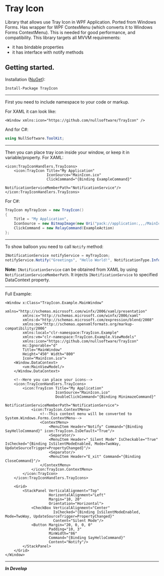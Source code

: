 # Tray Icon
Library that allows use Tray Icon in WPF Application. 
Ported from Windows Forms. Has wrapper for WPF ContexMenu (which converts it to Windows Forms ContextMenu). This is needed for good performance, and compatibility.
This library targets all MVVM requirements:
- it has bindable properties
- it has interface with notify methods

## Getting started.
Installation ([NuGet](https://www.nuget.org/packages/TrayIcon)):
```nuget
Install-Package TrayIcon
```
----
First you need to include namespace to your code or markup.

For XAML it can look like:
```XAML
<Window xmlns:icon="https://github.com/nullsoftware/TrayIcon" />
```

And for C#:
```C#
using NullSoftware.ToolKit;
```
----
Then you can place tray icon inside your window, or keep it in variable/property.
For XAML:
```XAML
<icon:TrayIconHandlers.TrayIcons>
    <icon:TrayIcon Title="My Application"
                   IconSource="MainIcon.ico"
                   ClickCommand="{Binding ExampleCommand}"
                   NotificationServiceMemberPath="NotificationService"/>
</icon:TrayIconHandlers.TrayIcons>
```

For C#:
```C#
TrayIcon myTrayIcon = new TrayIcon() 
{ 
    Title = "My Application",
    IconSource = new BitmapImage(new Uri("pack://application:,,,/MainIcon.ico")),
    ClickCommand = new RelayCommand(ExampleAction)
};
```
----
To show balloon you need to call `Notify` method:
```C#
INotificationService notifyService = myTrayIcon;
notifyService.Notify("Greetings", "Hello World!", NotificationType.Information);
```
**Note:** `INotificationService` can be obtained from XAML by using `NotificationServiceMemberPath`.
It injects `INotificationService` to specified DataContext property.

----
Full Example:
```XAML
<Window x:Class="TrayIcon.Example.MainWindow"
        xmlns="http://schemas.microsoft.com/winfx/2006/xaml/presentation"
        xmlns:x="http://schemas.microsoft.com/winfx/2006/xaml"
        xmlns:d="http://schemas.microsoft.com/expression/blend/2008"
        xmlns:mc="http://schemas.openxmlformats.org/markup-compatibility/2006"
        xmlns:local="clr-namespace:TrayIcon.Example"
        xmlns:vm="clr-namespace:TrayIcon.Example.ViewModels"
        xmlns:icon="https://github.com/nullsoftware/TrayIcon"
        mc:Ignorable="d"
        Title="MainWindow" 
        Height="450" Width="800"
        Icon="MainIcon.ico">
    <Window.DataContext>
        <vm:MainViewModel/>
    </Window.DataContext>

    <!--Here you can place your icons-->
    <icon:TrayIconHandlers.TrayIcons>
        <icon:TrayIcon Title="My Application"
                       IconSource="MainIcon.ico"
                       DoubleClickCommand="{Binding MinimazeCommand}"
                       NotificationServiceMemberPath="NotificationService">
            <icon:TrayIcon.ContextMenu>
                <!--This context menu will be converted to System.Windows.Forms.ContextMenu-->
                <ContextMenu>
                    <MenuItem Header="Notify" Command="{Binding SayHelloCommand}" icon:TrayIcon.IsDefault="True"/>
                    <Separator/>
                    <MenuItem Header="_Silent Mode" IsCheckable="True" IsChecked="{Binding IsSilentModeEnabled, Mode=TwoWay, UpdateSourceTrigger=PropertyChanged}"/>
                    <Separator/>
                    <MenuItem Header="E_xit" Command="{Binding CloseCommand}"/>
                </ContextMenu>
            </icon:TrayIcon.ContextMenu>
        </icon:TrayIcon>
    </icon:TrayIconHandlers.TrayIcons>

    <Grid>
        <StackPanel VerticalAlignment="Top"
                    HorizontalAlignment="Left"
                    Margin="10, 20"
                    Orientation="Horizontal">
            <CheckBox VerticalAlignment="Center"
                      IsChecked="{Binding IsSilentModeEnabled, Mode=TwoWay, UpdateSourceTrigger=PropertyChanged}"
                      Content="Silent Mode"/>
            <Button Margin="20, 0, 0, 0"
                    Padding="10, 3"
                    MinWidth="86"
                    Command="{Binding SayHelloCommand}"
                    Content="Notify"/>
        </StackPanel>
    </Grid>
</Window>
```
-----------------------------

***In Develop***
